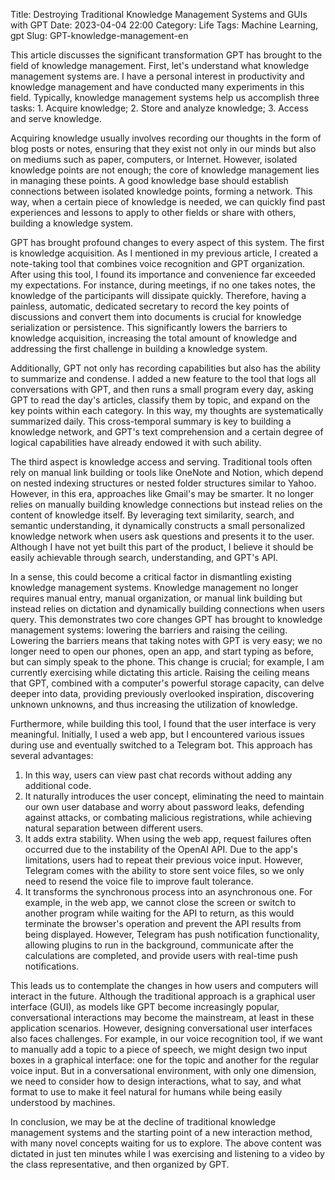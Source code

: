 Title: Destroying Traditional Knowledge Management Systems and GUIs with GPT
Date: 2023-04-04 22:00
Category: Life
Tags: Machine Learning, gpt
Slug: GPT-knowledge-management-en

This article discusses the significant transformation GPT has brought to the field of knowledge management. First, let's understand what knowledge management systems are. I have a personal interest in productivity and knowledge management and have conducted many experiments in this field. Typically, knowledge management systems help us accomplish three tasks: 1. Acquire knowledge; 2. Store and analyze knowledge; 3. Access and serve knowledge.

Acquiring knowledge usually involves recording our thoughts in the form of blog posts or notes, ensuring that they exist not only in our minds but also on mediums such as paper, computers, or Internet. However, isolated knowledge points are not enough; the core of knowledge management lies in managing these points. A good knowledge base should establish connections between isolated knowledge points, forming a network. This way, when a certain piece of knowledge is needed, we can quickly find past experiences and lessons to apply to other fields or share with others, building a knowledge system.

GPT has brought profound changes to every aspect of this system. The first is knowledge acquisition. As I mentioned in my previous article, I created a note-taking tool that combines voice recognition and GPT organization. After using this tool, I found its importance and convenience far exceeded my expectations. For instance, during meetings, if no one takes notes, the knowledge of the participants will dissipate quickly. Therefore, having a painless, automatic, dedicated secretary to record the key points of discussions and convert them into documents is crucial for knowledge serialization or persistence. This significantly lowers the barriers to knowledge acquisition, increasing the total amount of knowledge and addressing the first challenge in building a knowledge system.

Additionally, GPT not only has recording capabilities but also has the ability to summarize and condense. I added a new feature to the tool that logs all conversations with GPT, and then runs a small program every day, asking GPT to read the day's articles, classify them by topic, and expand on the key points within each category. In this way, my thoughts are systematically summarized daily. This cross-temporal summary is key to building a knowledge network, and GPT's text comprehension and a certain degree of logical capabilities have already endowed it with such ability.

The third aspect is knowledge access and serving. Traditional tools often rely on manual link building or tools like OneNote and Notion, which depend on nested indexing structures or nested folder structures similar to Yahoo. However, in this era, approaches like Gmail's may be smarter. It no longer relies on manually building knowledge connections but instead relies on the content of knowledge itself. By leveraging text similarity, search, and semantic understanding, it dynamically constructs a small personalized knowledge network when users ask questions and presents it to the user. Although I have not yet built this part of the product, I believe it should be easily achievable through search, understanding, and GPT's API.

In a sense, this could become a critical factor in dismantling existing knowledge management systems. Knowledge management no longer requires manual entry, manual organization, or manual link building but instead relies on dictation and dynamically building connections when users query. This demonstrates two core changes GPT has brought to knowledge management systems: lowering the barriers and raising the ceiling. Lowering the barriers means that taking notes with GPT is very easy; we no longer need to open our phones, open an app, and start typing as before, but can simply speak to the phone. This change is crucial; for example, I am currently exercising while dictating this article. Raising the ceiling means that GPT, combined with a computer's powerful storage capacity, can delve deeper into data, providing previously overlooked inspiration, discovering unknown unknowns, and thus increasing the utilization of knowledge.

Furthermore, while building this tool, I found that the user interface is very meaningful. Initially, I used a web app, but I encountered various issues during use and eventually switched to a Telegram bot. This approach has several advantages:

1. In this way, users can view past chat records without adding any additional code.
2. It naturally introduces the user concept, eliminating the need to maintain our own user database and worry about password leaks, defending against attacks, or combating malicious registrations, while achieving natural separation between different users.
3. It adds extra stability. When using the web app, request failures often occurred due to the instability of the OpenAI API. Due to the app's limitations, users had to repeat their previous voice input. However, Telegram comes with the ability to store sent voice files, so we only need to resend the voice file to improve fault tolerance.
4. It transforms the synchronous process into an asynchronous one. For example, in the web app, we cannot close the screen or switch to another program while waiting for the API to return, as this would terminate the browser's operation and prevent the API results from being displayed. However, Telegram has push notification functionality, allowing plugins to run in the background, communicate after the calculations are completed, and provide users with real-time push notifications.

This leads us to contemplate the changes in how users and computers will interact in the future. Although the traditional approach is a graphical user interface (GUI), as models like GPT become increasingly popular, conversational interactions may become the mainstream, at least in these application scenarios. However, designing conversational user interfaces also faces challenges. For example, in our voice recognition tool, if we want to manually add a topic to a piece of speech, we might design two input boxes in a graphical interface: one for the topic and another for the regular voice input. But in a conversational environment, with only one dimension, we need to consider how to design interactions, what to say, and what format to use to make it feel natural for humans while being easily understood by machines.

In conclusion, we may be at the decline of traditional knowledge management systems and the starting point of a new interaction method, with many novel concepts waiting for us to explore. The above content was dictated in just ten minutes while I was exercising and listening to a video by the class representative, and then organized by GPT.